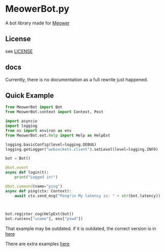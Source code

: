 # MeowerBot.py

A bot library made for [Meower](https://github.com/meower-media-co/)


## License

see [LICENSE](./LICENSE)


## docs

Currently, there is no documentation as a full rewrite just happened. 




## Quick Example

```py
from MeowerBot import Bot
from MeowerBot.context import Context, Post

import asyncio
import logging
from os import environ as env
from MeowerBot.ext.help import Help as HelpExt

logging.basicConfig(level=logging.DEBUG)
logging.getLogger("websockets.client").setLevel(level=logging.INFO)

bot = Bot()

@bot.event
async def login(t):
	print("Logged in!")

@bot.command(name="ping")
async def ping(ctx: Context):
	await ctx.send_msg("Pong!\n My latency is: " + str(bot.latency))

	

bot.register_cog(HelpExt(bot))
bot.run(env["uname"], env["pswd"])
```

That example may be outdated. if it is outdated, the correct version is in [here](./tests/intergration/integration_login.py)

There are extra examples [here](./tests/intergration/)